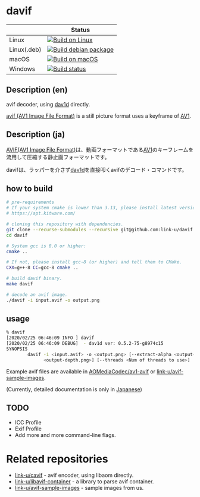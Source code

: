 # davif

| | Status |
|--|---|
| Linux   | [![Build on Linux](https://github.com/link-u/davif/workflows/Build%20on%20Linux/badge.svg)](https://github.com/link-u/davif/actions?query=workflow%3A%22Build+on+Linux%22) |
| Linux(.deb) | [![Build debian package](https://github.com/link-u/davif/workflows/Build%20debian%20package/badge.svg)](https://github.com/link-u/davif/actions?query=workflow%3A%22Build+debian+package%22) |
| macOS   | [![Build on macOS](https://github.com/link-u/davif/workflows/Build%20on%20macOS/badge.svg)](https://github.com/link-u/davif/actions?query=workflow%3A%22Build+on+macOS%22) |
| Windows | [![Build status](https://ci.appveyor.com/api/projects/status/hce7v0tol7mim6dx?svg=true)](https://ci.appveyor.com/project/ledyba-z/davif) |

## Description (en)

avif decoder, using [dav1d](https://code.videolan.org/videolan/dav1d) directly.

[avif (AV1 Image File Format)](https://aomediacodec.github.io/av1-avif/) is a still picture format uses a keyframe of [AV1](https://aomediacodec.github.io/av1-spec/av1-spec.pdf).

## Description (ja)

[AVIF(AV1 Image File Format)]((https://aomediacodec.github.io/av1-avif/))は、動画フォーマットである[AV1](https://aomediacodec.github.io/av1-spec/av1-spec.pdf)のキーフレームを流用して圧縮する静止画フォーマットです。

davifは、ラッパーを介さず[dav1d](https://code.videolan.org/videolan/dav1d)を直接叩くavifのデコード・コマンドです。

## how to build

```bash
# pre-requirements
# If your system cmake is lower than 3.13, please install latest version:
# https://apt.kitware.com/

# cloning this repository with dependencies.
git clone --recurse-submodules --recursive git@github.com:link-u/davif.git
cd davif

# System gcc is 8.0 or higher:
cmake ..

# If not, please install gcc-8 (or higher) and tell them to CMake.
CXX=g++-8 CC=gcc-8 cmake ..

# build davif binary.
make davif

# decode an avif image.
./davif -i input.avif -o output.png
```

## usage

```bash
% davif
[2020/02/25 06:46:09 INFO ] davif
[2020/02/25 06:46:09 DEBUG]  - dav1d ver: 0.5.2-75-g8974c15
SYNOPSIS
        davif -i <input.avif> -o <output.png> [--extract-alpha <output-alpha.png>] [--extract-depth
              <output-depth.png>] [--threads <Num of threads to use>]
```

Example avif files are available in [AOMediaCodec/av1-avif](https://github.com/AOMediaCodec/av1-avif/tree/master/testFiles) or [link-u/avif-sample-images](https://github.com/link-u/avif-sample-images).

(Currently, detailed documentation is only in [Japanese](./doc/ja_JP/README.md))

## TODO

 - ICC Profile
 - Exif Profile
 - Add more and more command-line flags.

# Related repositories

 - [link-u/cavif](https://github.com/link-u/cavif) - avif encoder, using libaom directly.
 - [link-u/libavif-container](https://github.com/link-u/libavif-container) - a library to parse avif container.
 - [link-u/avif-sample-images](https://github.com/link-u/avif-sample-images) - sample images from us.

